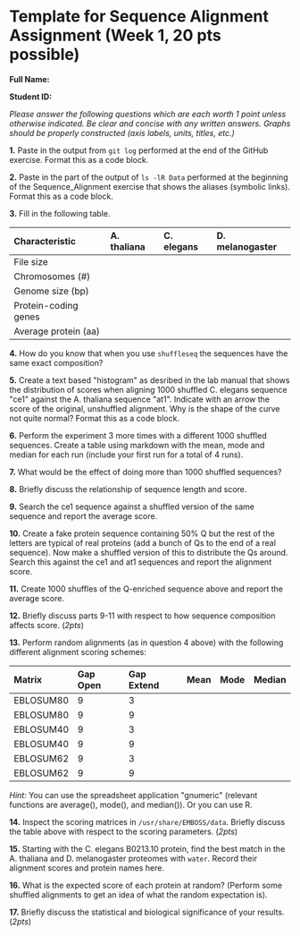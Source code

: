 # Template for Sequence Alignment Assignment (Week 1, 20 pts possible)

__Full Name:__

__Student ID:__

*_Please answer the following questions which are each worth 1 point unless otherwise indicated. Be clear and concise with any written answers. Graphs should be properly constructed (axis labels, units, titles, etc.)_*

__1.__ Paste in the output from `git log` performed at the end of the GitHub exercise.  Format this as a code block.

__2.__ Paste in the part of the output of `ls -lR Data` performed at the beginning of the Sequence_Alignment exercise that shows the aliases (symbolic links).  Format this as a code block.  

__3.__ Fill in the following table.

|     Characteristic  |   A. thaliana    |   C. elegans   |   D. melanogaster
|:--------------------|:-----------------|:---------------|:-------------------
| File size           |                  |                |
| Chromosomes (#)     |                  |                |
| Genome size (bp)    |                  |                |
| Protein-coding genes|                  |                |
| Average protein (aa)|                  |                | 

__4.__ How do you know that when you use `shuffleseq` the sequences have the same exact composition?

__5.__ Create a text based "histogram" as desribed in the lab manual that shows the distribution of scores when aligning 1000 shuffled C. elegans sequence "ce1" against the A. thaliana sequence "at1". Indicate with an arrow the score of the original, unshuffled alignment. Why is the shape of the curve not quite normal?  Format this as a code block.

__6.__ Perform the experiment 3 more times with a different 1000 shuffled sequences. Create a table using markdown with the mean, mode and median for each run (include your first run for a total of 4 runs).

__7.__ What would be the effect of doing more than 1000 shuffled sequences?

__8.__ Briefly discuss the relationship of sequence length and score.

__9.__ Search the ce1 sequence against a shuffled version of the same sequence and report the average score.

__10.__ Create a fake protein sequence containing 50% Q but the rest of the letters are typical of real proteins (add a bunch of Qs to the end of a real sequence). Now make a shuffled version of this to distribute the Qs around. Search this against the ce1 and at1 sequences and report the alignment score.

__11.__ Create 1000 shuffles of the Q-enriched sequence above and report the average score.

__12.__ Briefly discuss parts 9-11 with respect to how sequence composition affects score. (*2pts*)

__13.__ Perform random alignments (as in question 4 above) with the following different alignment scoring schemes:

|     Matrix    |   Gap Open    | Gap Extend |   Mean  | Mode    | Median
|:--------------|:--------------|:-----------|:--------|:--------|:--------
| EBLOSUM80     |       9       |     3      |         |         |
| EBLOSUM80     |       9       |     9      |         |         |
| EBLOSUM40     |       9       |     3      |         |         |    
| EBLOSUM40     |       9       |     9      |         |         |
| EBLOSUM62     |       9       |     3      |         |         |             
| EBLOSUM62     |       9       |     9      |         |         |      

_Hint:_ You can use the spreadsheet application "gnumeric" (relevant functions are average(), mode(), and median()).  Or you can use R.

__14.__ Inspect the scoring matrices in `/usr/share/EMBOSS/data`. Briefly discuss the table above with
respect to the scoring parameters. (*2pts*)

__15.__ Starting with the C. elegans B0213.10 protein, find the best match in the A. thaliana and D.
melanogaster proteomes with `water`. Record their alignment scores and protein names here.

__16.__ What is the expected score of each protein at random? (Perform some shuffled alignments
to get an idea of what the random expectation is).

__17.__ Briefly discuss the statistical and biological significance of your results. (*2pts*)